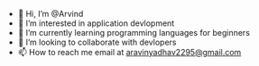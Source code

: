 - 👋 Hi, I’m @Arvind
- 👀 I’m interested in application devlopment
- 🌱 I’m currently learning programming languages for beginners
- 💞️ I’m looking to collaborate with devlopers
- 📫 How to reach me email at aravinyadhav2295@gmail.com

<!---
Aravindyadhav/Aravindyadhav is a ✨ special ✨ repository because its `README.md` (this file) appears on your GitHub profile.
You can click the Preview link to take a look at your changes.
--->

